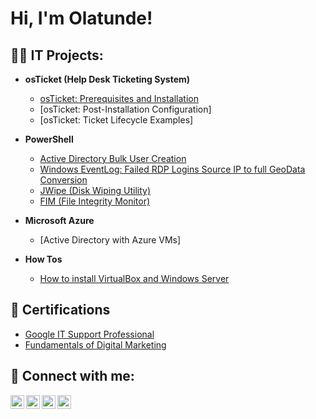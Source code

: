<h1>Hi, I'm Olatunde! </h1>

<h2>👨‍💻 IT Projects:</h2>

- <b>osTicket (Help Desk Ticketing System)</b>
  - [osTicket: Prerequisites and Installation](https://github.com/joshmadakor1/Algorithms-Practice)
  - [osTicket: Post-Installation Configuration]
  - [osTicket: Ticket Lifecycle Examples]

- <b>PowerShell</b>
  - [Active Directory Bulk User Creation](https://github.com/Mrcalxy/ActiveDirectoryLab/blob/main/README.md)
  - [Windows EventLog: Failed RDP Logins Source IP to full GeoData Conversion](https://github.com/joshmadakor1/Sentinel-Lab)
  - [JWipe (Disk Wiping Utility)](https://github.com/joshmadakor1/Jwipe.PowerShell)
  - [FIM (File Integrity Monitor)](https://github.com/joshmadakor1/PowerShell-Integrity-FIM)
  
  
- <b>Microsoft Azure</b>
  - [Active Directory with Azure VMs]

- <b>How Tos</b>
  - [How to install VirtualBox and Windows Server](https://github.com/Mrcalxy/VBox-WS/edit/main/README.md)

<h2>📄 Certifications</h2>

- [Google IT Support Professional](https://www.credly.com/badges/a10ed589-610a-40dd-8082-b88f4c988dd5/linked_in_profile)
- [Fundamentals of Digital Marketing](https://imgur.com/4qkP2Dw)


<h2> 🤳 Connect with me:</h2>

[<img align="left" alt="JoshMadakor | YouTube" width="22px" src="https://cdn.jsdelivr.net/npm/simple-icons@v3/icons/youtube.svg" />][youtube]
[<img align="left" alt="JoshMadakor | Twitter" width="22px" src="https://cdn.jsdelivr.net/npm/simple-icons@v3/icons/twitter.svg" />][twitter]
[<img align="left" alt="JoshMadakor | LinkedIn" width="22px" src="https://cdn.jsdelivr.net/npm/simple-icons@v3/icons/linkedin.svg" />][linkedin]
[<img align="left" alt="JoshMadakor | Instagram" width="22px" src="https://cdn.jsdelivr.net/npm/simple-icons@v3/icons/instagram.svg" />][instagram]

[twitter]: https://twitter.com/mrcalxy1
[youtube]: https://www.youtube.com/c/
[instagram]: https://www.instagram.com/tspic.e/
[linkedin]: https://linkedin.com/in/oyinka17

<!--
**Mrcalxy/Mrcalxy** is a ✨ _special_ ✨ repository because its `README.md` (this file) appears on your GitHub profile.

Here are some ideas to get you started:

- 🔭 I’m currently working on ...
- 🌱 I’m currently learning ...
- 👯 I’m looking to collaborate on ...
- 🤔 I’m looking for help with ...
- 💬 Ask me about ...
- 📫 How to reach me: ...
- 😄 Pronouns: ...
- ⚡ Fun fact: ...
-->
